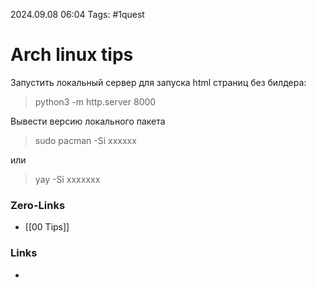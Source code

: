 2024.09.08 06:04
Tags: #1quest 

# Arch linux tips

Запустить локальный сервер для запуска html страниц без билдера:
> python3 -m http.server 8000

Вывести версию локального пакета
>sudo pacman -Si xxxxxx

или

>yay -Si xxxxxxx
### Zero-Links
- [[00 Tips]]

### Links
- 